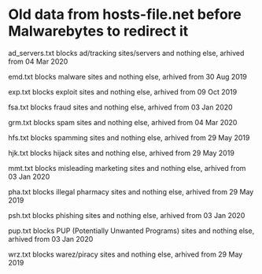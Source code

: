 # Old data from hosts-file.net before Malwarebytes to redirect it

ad_servers.txt blocks ad/tracking sites/servers and nothing else, arhived from 04 Mar 2020

emd.txt blocks malware sites and nothing else, arhived from 30 Aug 2019

exp.txt blocks exploit sites and nothing else, arhived from 09 Oct 2019

fsa.txt blocks fraud sites and nothing else, arhived from 03 Jan 2020

grm.txt blocks spam sites and nothing else, arhived from 04 Mar 2020

hfs.txt blocks spamming sites and nothing else, arhived from 29 May 2019

hjk.txt blocks hijack sites and nothing else, arhived from 29 May 2019

mmt.txt blocks misleading marketing sites and nothing else, arhived from 03 Jan 2020

pha.txt blocks illegal pharmacy sites and nothing else, arhived from 29 May 2019

psh.txt blocks phishing sites and nothing else, arhived from 03 Jan 2020

pup.txt blocks PUP (Potentially Unwanted Programs) sites and nothing else, arhived from 03 Jan 2020

wrz.txt blocks warez/piracy sites and nothing else, arhived from 29 May 2019
